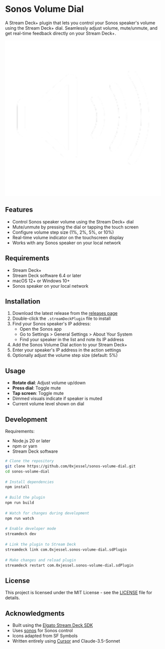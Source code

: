 # Sonos Volume Dial

A Stream Deck+ plugin that lets you control your Sonos speaker's volume using the Stream Deck+ dial. Seamlessly adjust volume, mute/unmute, and get real-time feedback directly on your Stream Deck+.

![Stream Deck+ Sonos Volume Control](com.0xjessel.sonos-volume-dial.sdPlugin/imgs/actions/speaker.wave.3@2x.png)

## Features

- Control Sonos speaker volume using the Stream Deck+ dial
- Mute/unmute by pressing the dial or tapping the touch screen
- Configure volume step size (1%, 2%, 5%, or 10%)
- Real-time volume indicator on the touchscreen display
- Works with any Sonos speaker on your local network

## Requirements

- Stream Deck+
- Stream Deck software 6.4 or later
- macOS 12+ or Windows 10+
- Sonos speaker on your local network

## Installation

1. Download the latest release from the [releases page](https://github.com/0xjessel/sonos-volume-dial/releases)
2. Double-click the `.streamDeckPlugin` file to install
3. Find your Sonos speaker's IP address:
   - Open the Sonos app
   - Go to Settings > General Settings > About Your System
   - Find your speaker in the list and note its IP address
4. Add the Sonos Volume Dial action to your Stream Deck+
5. Enter your speaker's IP address in the action settings
6. Optionally adjust the volume step size (default: 5%)

## Usage

- **Rotate dial**: Adjust volume up/down
- **Press dial**: Toggle mute
- **Tap screen**: Toggle mute
- Dimmed visuals indicate if speaker is muted
- Current volume level shown on dial

## Development

Requirements:

- Node.js 20 or later
- npm or yarn
- Stream Deck software

```bash
# Clone the repository
git clone https://github.com/0xjessel/sonos-volume-dial.git
cd sonos-volume-dial

# Install dependencies
npm install

# Build the plugin
npm run build

# Watch for changes during development
npm run watch

# Enable developer mode
streamdeck dev

# Link the plugin to Stream Deck
streamdeck link com.0xjessel.sonos-volume-dial.sdPlugin

# Make changes and reload plugin
streamdeck restart com.0xjessel.sonos-volume-dial.sdPlugin
```

## License

This project is licensed under the MIT License - see the [LICENSE](LICENSE) file for details.

## Acknowledgments

- Built using the [Elgato Stream Deck SDK](https://developer.elgato.com/documentation/stream-deck/)
- Uses [sonos](https://github.com/bencevans/node-sonos) for Sonos control
- Icons adapted from SF Symbols
- Written entirely using [Cursor](https://cursor.sh/) and Claude-3.5-Sonnet
